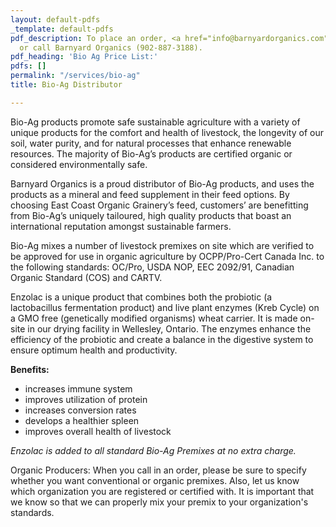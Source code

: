 ```yaml
---
layout: default-pdfs
_template: default-pdfs
pdf_description: To place an order, <a href="info@barnyardorganics.com">email</a>
  or call Barnyard Organics (902-887-3188).
pdf_heading: 'Bio Ag Price List:'
pdfs: []
permalink: "/services/bio-ag"
title: Bio-Ag Distributor

---
```

Bio-Ag products promote safe sustainable agriculture with a variety of unique products for the comfort and health of livestock, the longevity of our soil, water purity, and for natural processes that enhance renewable resources. The majority of Bio-Ag’s products are certified organic or considered environmentally safe.

<div><p>Barnyard Organics is a proud distributor of Bio-Ag products, and uses the products as a mineral and feed supplement in their feed options.  By choosing East Coast Organic Grainery’s feed, customers’ are benefitting from Bio-Ag’s uniquely tailoured, high quality products that boast an international reputation amongst sustainable farmers.</p><p>Bio-Ag mixes a number of livestock premixes on site which are verified to be approved for use in organic agriculture by OCPP/Pro-Cert Canada Inc. to the following standards: OC/Pro, USDA NOP, EEC 2092/91, Canadian Organic Standard (COS) and CARTV.</p><p>Enzolac is a unique product that combines both the probiotic (a lactobacillus fermentation product) and live plant enzymes (Kreb Cycle) on a GMO free (genetically modified organisms) wheat carrier. It is made on-site in our drying facility in Wellesley, Ontario. The enzymes enhance the efficiency of the probiotic and create a balance in the digestive system to ensure optimum health and productivity.</p><p><b>Benefits:</b></p><p></p><ul><li>increases immune system<br></li><li>improves utilization of protein<br></li><li>increases conversion rates<br></li><li>develops a healthier spleen<br></li><li>improves overall health of livestock<br></li></ul><p></p><p><i>Enzolac is added to all standard Bio-Ag Premixes at no extra charge.</i></p><p>Organic Producers:  When you call in an order, please be sure to specify whether you want conventional or organic premixes. Also, let us know which organization you are registered or certified with. It is important that we know so that we can properly mix your premix to your organization's standards.</p></div>